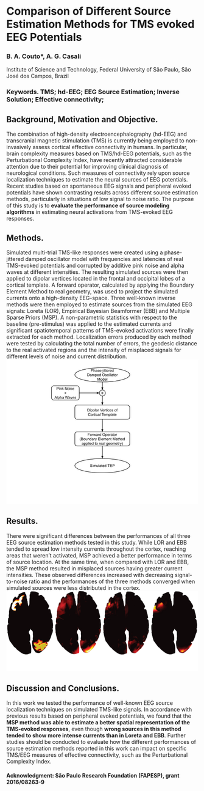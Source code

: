 # Comparison of Different Source Estimation Methods for TMS evoked EEG Potentials
### B. A. Couto*, A. G. Casali
Institute of Science and Technology, Federal University of São Paulo, São José dos Campos, Brazil
### Keywords. TMS; hd-EEG; EEG Source Estimation; Inverse Solution; Effective connectivity;

## Background, Motivation and Objective.

The combination of high-density electroencephalography (hd-EEG) and transcranial magnetic stimulation (TMS) is currently being employed to non-invasively assess cortical effective connectivity in humans. In particular, brain complexity measures based on TMS/hd-EEG potentials, such as the Perturbational Complexity Index, have recently attracted considerable attention due to their potential for improving clinical diagnosis of neurological conditions. Such measures of connectivity rely upon source localization techniques to estimate the neural sources of EEG potentials. Recent studies based on spontaneous EEG signals and peripheral evoked potentials have shown contrasting results across different source estimation methods, particularly in situations of low signal to noise ratio. The purpose of this study is to **evaluate the performance of source modeling algorithms** in estimating neural activations from TMS-evoked EEG responses.

## Methods.

Simulated multi-trial TMS-like responses were created using a phase-jittered damped oscillator model with frequencies and latencies of real TMS-evoked potentials and corrupted by additive pink noise and alpha waves at different intensities. The resulting simulated sources were then applied to dipolar vertices located in the frontal and occipital lobes of a cortical template. A forward operator, calculated by applying the Boundary Element Method to real geometry, was used to project the simulated currents onto a high-density EEG-space. Three well-known inverse methods were then employed to estimate sources from the simulated EEG signals: Loreta (LOR), Empirical Bayesian Beamformer (EBB) and Multiple Sparse Priors (MSP). A non-parametric statistics with respect to the baseline (pre-stimulus) was applied to the estimated currents and significant spatiotemporal patterns of TMS-evoked activations were finally extracted for each method. Localization errors produced by each method were tested by calculating the total number of errors, the geodesic distance to the real activated regions and the intensity of misplaced signals for different levels of noise and current distribution.
![Figure 1](Figures/Methods%20Fluxogram.jpg)


## Results.

There were significant differences between the performances of all three EEG source estimation methods tested in this study. While LOR and EBB tended to spread low intensity currents throughout the cortex, reaching areas that weren’t activated, MSP achieved a better performance in terms of source location. At the same time, when compared with LOR and EBB, the MSP method resulted in misplaced sources having greater current intensities. These observed differences increased with decreasing signal-to-noise ratio and the performances of the three methods converged when simulated sources were less distributed in the cortex.
![Figure 2](Figures/Fig2_whitetext.png)

## Discussion and Conclusions.

In this work we tested the performance of well-known EEG source localization techniques on simulated TMS-like signals. In accordance with previous results based on peripheral evoked potentials, we found that the **MSP method was able to estimate a better spatial representation of the TMS-evoked responses**, even though **wrong sources in this method tended to show more intense currents than in Loreta and EBB**. Further studies should be conducted to evaluate how the different performances of source estimation methods reported in this work can impact on specific TMS/EEG measures of effective connectivity, such as the Perturbational Complexity Index.

#### **Acknowledgment: São Paulo Research Foundation (FAPESP), grant 2016/08263-9**
